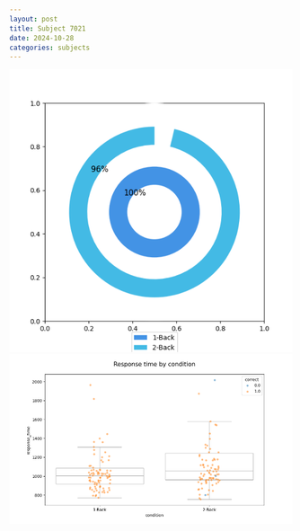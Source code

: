 ```yaml
---
layout: post
title: Subject 7021
date: 2024-10-28
categories: subjects
---
```


![](data/7021/run-25/7021_accuracy_by_condition.png)
![](data/7021/run-25/7021_response_time_by_condition.png)
